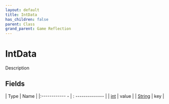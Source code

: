 ```yaml
---
layout: default
title: IntData
has_children: false
parent: Class
grand_parent: Game Reflection
---
```

# IntData
Description 

## Fields
| Type | Name |
|:------------ - | : -------------- |
| [int](game-reflection/enums/int.md) | value |
| [String](game-reflection/components/string.md) | key |
